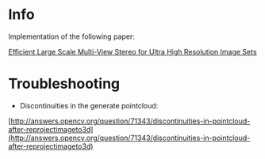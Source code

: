 # Info
Implementation of the following paper:

[Efficient Large Scale Multi-View Stereo for Ultra High Resolution Image Sets](http://cvlab.epfl.ch/research/surface/emvs)

# Troubleshooting
- Discontinuities in the generate pointcloud:

[http://answers.opencv.org/question/71343/discontinuities-in-pointcloud-after-reprojectimageto3d](http://answers.opencv.org/question/71343/discontinuities-in-pointcloud-after-reprojectimageto3d)
